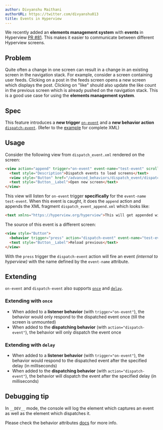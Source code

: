 ```yaml
---
author: Divyanshu Maithani
authorURL: https://twitter.com/divyanshu013
title: Events in Hyperview
---
```


We recently added an **elements management system** with **events** in Hyperview [PR #81](https://github.com/Instawork/hyperview/pull/81). This makes it easier to communicate between different Hyperview screens.

## Problem

Quite often a change in one screen can result in a change in an existing screen in the navigation stack. For example, consider a screen containing user feeds. Clicking on a post in the feeds screen opens a new screen which displays the post. Clicking on "like" should also update the like count in the previous screen which is already pushed on the navigation stack. This is a good use case for using the **elements management system**.

## Spec

This feature introduces a **new trigger** [`on-event`](/docs/reference_behavior_attributes#on-event) and a **new behavior action** [`dispatch-event`](/docs/reference_behavior_attributes#dispatch-event). (Refer to the [example](https://github.com/Instawork/hyperview/tree/master/examples/advanced_behaviors/dispatch_event) for complete XML)

## Usage

Consider the following view from `dispatch_event.xml` rendered on the screen:

```html
<view action="append" trigger="on-event" event-name="test-event" scroll="true" href="/advanced_behaviors/dispatch_event/dispatch_event_append.xml" style="Main">
  <text style="Description">Dispatch events to load screens</text>
  <view style="Button" href="/advanced_behaviors/dispatch_event/dispatch_event_source.xml">
  <text style="Button__Label">Open new screen</text>
</view>
```

This view will listen for `on-event` trigger **specifically** for the `event-name` `test-event`. When this event is caught, it does the `append` action and appends the XML fragment `dispatch_event_append.xml` which looks like:

```html
<text xmlns="https://hyperview.org/hyperview">This will get appended with events!</text>
```

The source of this event is a different screen:

```html
<view style="Button">
  <behavior trigger="press" action="dispatch-event" event-name="test-event" />
  <text style="Button__Label">Reload previous</text>
</view>
```

With the `press` trigger the `dispatch-event` action will fire an event *(internal to hyperview)* with the name defined by the `event-name` attribute.

## Extending

`on-event` and `dispatch-event` also supports [`once`](/docs/reference_behavior_attributes#once) and [`delay`](/docs/reference_behavior_attributes#delay).

### Extending with `once`

- When added to a **listener behavior** (with `trigger="on-event"`), the behavior would only respond to the dispatched event once (till the screen is unmounted)
- When added to the **dispatching behavior** (with `action="dispatch-event"`), the behavior will only dispatch the event once

### Extending with `delay`

- When added to a **listener behavior** (with `trigger="on-event"`), the behavior would respond to the dispatched event after the specified delay (in milliseconds)
- When added to the **dispatching behavior** (with `action="dispatch-event"`), the behavior will dispatch the event after the specified delay (in milliseconds)

## Debugging tip

In `__DEV__` mode, the console will log the element which captures an event as well as the element which dispatches it.

Please check the behavior attributes [docs](/docs/reference_behavior_attributes) for more info.
